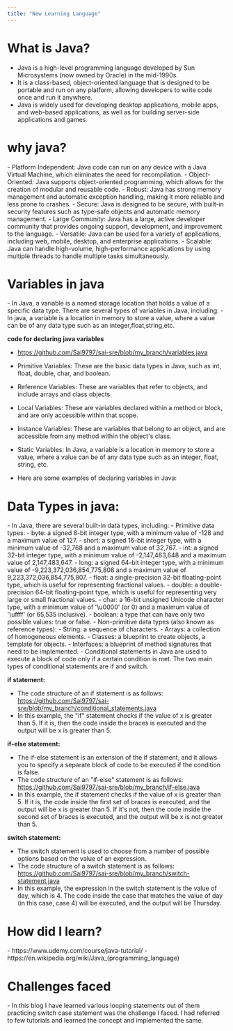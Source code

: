 ```yaml
---
title: "New Learning Language"
---
```


<h1>What is Java?</h1>

- Java is a high-level programming language developed by Sun Microsystems (now owned by Oracle) in the mid-1990s.
- It is a class-based, object-oriented language that is designed to be portable and run on any platform, allowing developers to write code once and run it anywhere.
- Java is widely used for developing desktop applications, mobile apps, and web-based applications, as well as for building server-side applications and games.

 <h1>why java?</h1>
- Platform Independent: Java code can run on any device with a Java Virtual Machine, which eliminates the need for recompilation.
- Object-Oriented: Java supports object-oriented programming, which allows for the creation of modular and reusable code.
- Robust: Java has strong memory management and automatic exception handling, making it more reliable and less prone to crashes.
- Secure: Java is designed to be secure, with built-in security features such as type-safe objects and automatic memory management.
- Large Community: Java has a large, active developer community that provides ongoing support, development, and improvement to the language.
- Versatile: Java can be used for a variety of applications, including web, mobile, desktop, and enterprise applications.
- Scalable: Java can handle high-volume, high-performance applications by using multiple threads to handle multiple tasks simultaneously.

 <h1>Variables in java</h1>
- In Java, a variable is a named storage location that holds a value of a specific data type. There are several types of variables in Java, including:
- In java, a variable is a location in memory to store a value, where a value can be of any data type such as an integer,float,string,etc.

**code for declaring java variables**
- https://github.com/Sai9797/sai-sre/blob/my_branch/variables.java

- Primitive Variables: These are the basic data types in Java, such as int, float, double, char, and boolean.
- Reference Variables: These are variables that refer to objects, and include arrays and class objects.
- Local Variables: These are variables declared within a method or block, and are only accessible within that scope.
- Instance Variables: These are variables that belong to an object, and are accessible from any method within the object's class.
- Static Variables: In Java, a variable is a location in memory to store a value, where a value can be of any data type such as an integer, float, string, etc.
- Here are some examples of declaring variables in Java:
  
<h1>Data Types in java:</h1>
- In Java, there are several built-in data types, including:
- Primitive data types:
- byte: a signed 8-bit integer type, with a minimum value of -128 and a maximum value of 127.
- short: a signed 16-bit integer type, with a minimum value of -32,768 and a maximum value of 32,767.
- int: a signed 32-bit integer type, with a minimum value of -2,147,483,648 and a maximum value of 2,147,483,647.
- long: a signed 64-bit integer type, with a minimum value of -9,223,372,036,854,775,808 and a maximum value of 9,223,372,036,854,775,807.
- float: a single-precision 32-bit floating-point type, which is useful for representing fractional values.
- double: a double-precision 64-bit floating-point type, which is useful for representing very large or small fractional values.
- char: a 16-bit unsigned Unicode character type, with a minimum value of '\u0000' (or 0) and a maximum value of '\uffff' (or 65,535 inclusive).
- boolean: a type that can have only two possible values: true or false.
- Non-primitive data types (also known as reference types):
- String: a sequence of characters.
- Arrays: a collection of homogeneous elements.
- Classes: a blueprint to create objects, a template for objects.
- Interfaces: a blueprint of method signatures that need to be implemented.
- Conditional statements in Java are used to execute a block of code only if a certain condition is met. The two main types of conditional statements are if and switch.
 
**if statement:**
   - The code structure of an if statement is as follows: https://github.com/Sai9797/sai-sre/blob/my_branch/conditional_statements.java
   - In this example, the "if" statement checks if the value of x is greater than 5. If it is, then the code inside the braces is executed and the output will be x is greater than 5.

**if-else statement:**
   - The if-else statement is an extension of the if statement, and it allows you to specify a separate block of code to be executed if the condition is false.
   - The code structure of an "if-else" statement is as follows: https://github.com/Sai9797/sai-sre/blob/my_branch/if-else.java
   - In this example, the if statement checks if the value of x is greater than 5. If it is, the code inside the first set of braces is executed, and the output will be x is greater than 5. If it's not, then the code inside the second set of braces is executed, and the output will be x is not greater than 5.
   
**switch statement:**
   - The switch statement is used to choose from a number of possible options based on the value of an expression.
   - The code structure of a switch statement is as follows: https://github.com/Sai9797/sai-sre/blob/my_branch/switch-statement.java
   - In this example, the expression in the switch statement is the value of day, which is 4. The code inside the case that matches the value of day (in this case, case 4) will be executed, and the output will be Thursday.

<h1>How did I learn?</h1>
- https://www.udemy.com/course/java-tutorial/
- https://en.wikipedia.org/wiki/Java_(programming_language)

<h1>Challenges faced</h1>
- In this blog I have learned various looping statements out of them practicing switch case statement was the challenge I faced. I had referred to few tutorials and learned the concept and implemented the same. 
